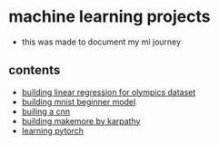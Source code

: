 ﻿# machine learning projects
- this was made to document my ml journey
## contents
- [building linear regression for olympics dataset](olympic%20data%20prediction)
- [building mnist beginner model](mnist%20beginner)
- [builing a cnn](first%20cnn)
- [building makemore by karpathy](makemore%20karpathy)
- [learning pytorch](pytorch%20tutorial)
